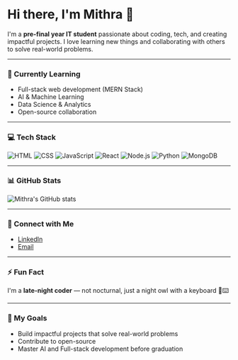 # Hi there, I'm Mithra 👋

I'm a **pre-final year IT student** passionate about coding, tech, and creating impactful projects. I love learning new things and collaborating with others to solve real-world problems.

---

### 🌱 Currently Learning
- Full-stack web development (MERN Stack)
- AI & Machine Learning
- Data Science & Analytics
- Open-source collaboration

---

### 💻 Tech Stack
![HTML](https://img.shields.io/badge/HTML-E34F26?style=for-the-badge&logo=html5&logoColor=white)
![CSS](https://img.shields.io/badge/CSS-1572B6?style=for-the-badge&logo=css3&logoColor=white)
![JavaScript](https://img.shields.io/badge/JavaScript-F7DF1E?style=for-the-badge&logo=javascript&logoColor=black)
![React](https://img.shields.io/badge/React-61DAFB?style=for-the-badge&logo=react&logoColor=black)
![Node.js](https://img.shields.io/badge/Node.js-339933?style=for-the-badge&logo=node.js&logoColor=white)
![Python](https://img.shields.io/badge/Python-3776AB?style=for-the-badge&logo=python&logoColor=white)
![MongoDB](https://img.shields.io/badge/MongoDB-47A248?style=for-the-badge&logo=mongodb&logoColor=white)

---

### 📊 GitHub Stats
![Mithra's GitHub stats](https://github-readme-stats.vercel.app/api?username=Mithra-J&show_icons=true&theme=radical&count_private=true)

---

### 🔗 Connect with Me
- [LinkedIn](https://www.linkedin.com/in/mithra-j-7940a12a2/)
- [Email](mailto:your-email@example.com)

---

### ⚡ Fun Fact
I'm a **late-night coder** — not nocturnal, just a night owl with a keyboard 🦉⌨️

---

### 🚀 My Goals
- Build impactful projects that solve real-world problems  
- Contribute to open-source  
- Master AI and Full-stack development before graduation
